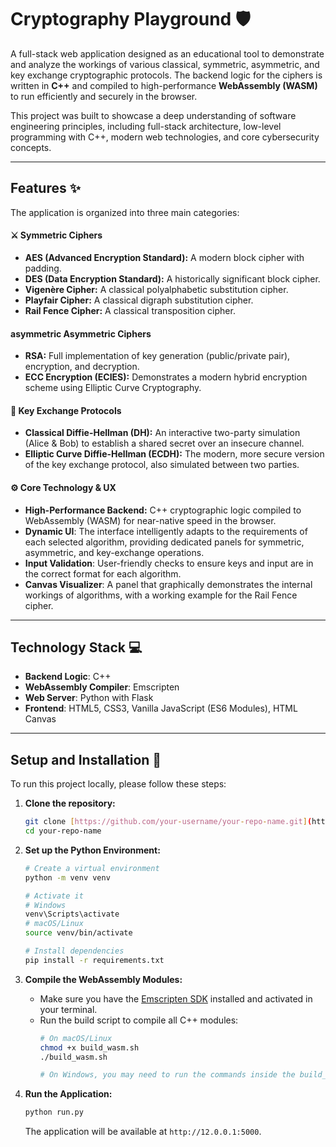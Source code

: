 # Cryptography Playground 🛡️

A full-stack web application designed as an educational tool to demonstrate and analyze the workings of various classical, symmetric, asymmetric, and key exchange cryptographic protocols. The backend logic for the ciphers is written in **C++** and compiled to high-performance **WebAssembly (WASM)** to run efficiently and securely in the browser.

This project was built to showcase a deep understanding of software engineering principles, including full-stack architecture, low-level programming with C++, modern web technologies, and core cybersecurity concepts.

---

## Features ✨

The application is organized into three main categories:

#### ⚔️ Symmetric Ciphers
- **AES (Advanced Encryption Standard):** A modern block cipher with padding.
- **DES (Data Encryption Standard):** A historically significant block cipher.
- **Vigenère Cipher:** A classical polyalphabetic substitution cipher.
- **Playfair Cipher:** A classical digraph substitution cipher.
- **Rail Fence Cipher:** A classical transposition cipher.

####  asymmetric Asymmetric Ciphers
- **RSA:** Full implementation of key generation (public/private pair), encryption, and decryption.
- **ECC Encryption (ECIES):** Demonstrates a modern hybrid encryption scheme using Elliptic Curve Cryptography.

#### 🤝 Key Exchange Protocols
- **Classical Diffie-Hellman (DH):** An interactive two-party simulation (Alice & Bob) to establish a shared secret over an insecure channel.
- **Elliptic Curve Diffie-Hellman (ECDH):** The modern, more secure version of the key exchange protocol, also simulated between two parties.

#### ⚙️ Core Technology & UX
- **High-Performance Backend:** C++ cryptographic logic compiled to WebAssembly (WASM) for near-native speed in the browser.
- **Dynamic UI**: The interface intelligently adapts to the requirements of each selected algorithm, providing dedicated panels for symmetric, asymmetric, and key-exchange operations.
- **Input Validation**: User-friendly checks to ensure keys and input are in the correct format for each algorithm.
- **Canvas Visualizer**: A panel that graphically demonstrates the internal workings of algorithms, with a working example for the Rail Fence cipher.

---

## Technology Stack 💻

- **Backend Logic**: C++
- **WebAssembly Compiler**: Emscripten
- **Web Server**: Python with Flask
- **Frontend**: HTML5, CSS3, Vanilla JavaScript (ES6 Modules), HTML Canvas

---

## Setup and Installation 🚀

To run this project locally, please follow these steps:

1.  **Clone the repository:**
    ```bash
    git clone [https://github.com/your-username/your-repo-name.git](https://github.com/your-username/your-repo-name.git)
    cd your-repo-name
    ```

2.  **Set up the Python Environment:**
    ```bash
    # Create a virtual environment
    python -m venv venv

    # Activate it
    # Windows
    venv\Scripts\activate
    # macOS/Linux
    source venv/bin/activate

    # Install dependencies
    pip install -r requirements.txt
    ```

3.  **Compile the WebAssembly Modules:**
    - Make sure you have the [Emscripten SDK](https://emscripten.org/docs/getting_started/downloads.html) installed and activated in your terminal.
    - Run the build script to compile all C++ modules:
      ```bash
      # On macOS/Linux
      chmod +x build_wasm.sh
      ./build_wasm.sh
      
      # On Windows, you may need to run the commands inside the build_wasm.sh script one by one.
      ```

4.  **Run the Application:**
    ```bash
    python run.py
    ```
    The application will be available at `http://12.0.0.1:5000`.